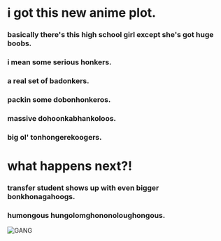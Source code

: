 # i got this new anime plot.  
### basically there's this high school girl except she's got huge boobs. 
### i mean some serious honkers.  
### a real set of badonkers. 
### packin some dobonhonkeros.  
### massive dohoonkabhankoloos.  
### big ol' tonhongerekoogers.  
# what happens next?!  
### transfer student shows up with even bigger bonkhonagahoogs.  
### humongous hungolomghononoloughongous.
  
![GANG](https://i.kym-cdn.com/entries/icons/original/000/017/280/e29.jpg "ignorant shit tho")
